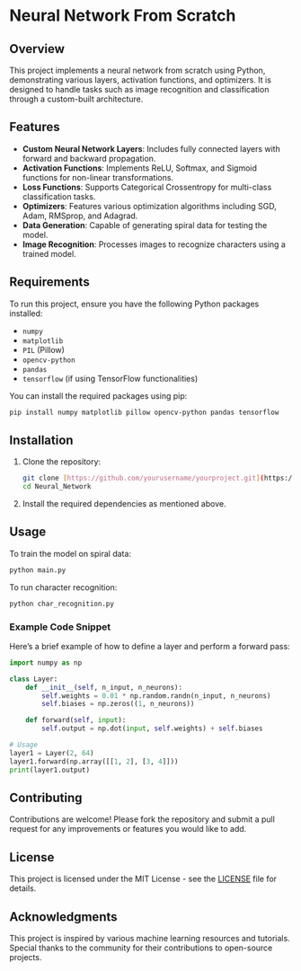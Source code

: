 # Neural Network From Scratch

## Overview
This project implements a neural network from scratch using Python, demonstrating various layers, activation functions, and optimizers. It is designed to handle tasks such as image recognition and classification through a custom-built architecture.

## Features
- **Custom Neural Network Layers**: Includes fully connected layers with forward and backward propagation.
- **Activation Functions**: Implements ReLU, Softmax, and Sigmoid functions for non-linear transformations.
- **Loss Functions**: Supports Categorical Crossentropy for multi-class classification tasks.
- **Optimizers**: Features various optimization algorithms including SGD, Adam, RMSprop, and Adagrad.
- **Data Generation**: Capable of generating spiral data for testing the model.
- **Image Recognition**: Processes images to recognize characters using a trained model.

## Requirements
To run this project, ensure you have the following Python packages installed:
- `numpy`
- `matplotlib`
- `PIL` (Pillow)
- `opencv-python`
- `pandas`
- `tensorflow` (if using TensorFlow functionalities)

You can install the required packages using pip:
```bash
pip install numpy matplotlib pillow opencv-python pandas tensorflow
```

## Installation
1. Clone the repository:
   ```bash
   git clone [https://github.com/yourusername/yourproject.git](https://github.com/RidheeshAmarthya/Neural_Network.git)
   cd Neural_Network
   ```
2. Install the required dependencies as mentioned above.

## Usage
To train the model on spiral data:
```python
python main.py
```

To run character recognition:
```python
python char_recognition.py
```

### Example Code Snippet
Here’s a brief example of how to define a layer and perform a forward pass:
```python
import numpy as np

class Layer:
    def __init__(self, n_input, n_neurons):
        self.weights = 0.01 * np.random.randn(n_input, n_neurons)
        self.biases = np.zeros((1, n_neurons))

    def forward(self, input):
        self.output = np.dot(input, self.weights) + self.biases

# Usage
layer1 = Layer(2, 64)
layer1.forward(np.array([[1, 2], [3, 4]]))
print(layer1.output)
```

## Contributing
Contributions are welcome! Please fork the repository and submit a pull request for any improvements or features you would like to add.

## License
This project is licensed under the MIT License - see the [LICENSE](LICENSE) file for details.

## Acknowledgments
This project is inspired by various machine learning resources and tutorials. Special thanks to the community for their contributions to open-source projects.
